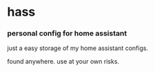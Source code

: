# hass
### personal config for home assistant
just a easy storage of my home assistant configs.

found anywhere. use at your own risks.
